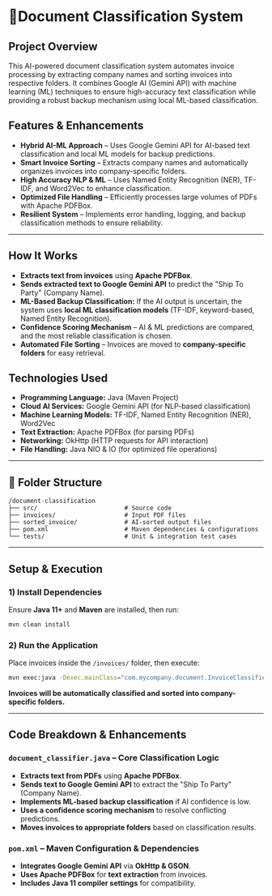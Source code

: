 # 📄Document Classification System

## Project Overview
This AI-powered document classification system automates invoice processing by extracting company names and sorting invoices into respective folders. It combines Google AI (Gemini API) with machine learning (ML) techniques to ensure high-accuracy text classification while providing a robust backup mechanism using local ML-based classification.

## Features & Enhancements

- **Hybrid AI-ML Approach** – Uses Google Gemini API for AI-based text classification and local ML models for backup predictions.
- **Smart Invoice Sorting** – Extracts company names and automatically organizes invoices into company-specific folders.
- **High Accuracy NLP & ML** – Uses Named Entity Recognition (NER), TF-IDF, and Word2Vec to enhance classification.
- **Optimized File Handling** – Efficiently processes large volumes of PDFs with Apache PDFBox.
- **Resilient System** – Implements error handling, logging, and backup classification methods to ensure reliability.  

---

## How It Works

- **Extracts text from invoices** using **Apache PDFBox**.
-  **Sends extracted text to Google Gemini API** to predict the "Ship To Party" (Company Name).
-   **ML-Based Backup Classification:** If the AI output is uncertain, the system uses **local ML classification models** (TF-IDF, keyword-based, Named Entity Recognition).
- **Confidence Scoring Mechanism** – AI & ML predictions are compared, and the most reliable classification is chosen.
- **Automated File Sorting** – Invoices are moved to **company-specific folders** for easy retrieval.  

## Technologies Used

- **Programming Language:** Java (Maven Project)  
- **Cloud AI Services:** Google Gemini API (for NLP-based classification)  
- **Machine Learning Models:** TF-IDF, Named Entity Recognition (NER), Word2Vec  
- **Text Extraction:** Apache PDFBox (for parsing PDFs)  
- **Networking:** OkHttp (HTTP requests for API interaction)  
- **File Handling:** Java NIO & IO (for optimized file operations)  

---

## 📂 Folder Structure

```plaintext
/document-classification
├── src/                        # Source code
├── invoices/                   # Input PDF files
├── sorted_invoice/             # AI-sorted output files
├── pom.xml                     # Maven dependencies & configurations
└── tests/                      # Unit & integration test cases
```

---

## Setup & Execution

### 1) Install Dependencies
Ensure **Java 11+** and **Maven** are installed, then run:
```bash
mvn clean install
```

### 2) Run the Application
Place invoices inside the `/invoices/` folder, then execute:
```bash
mvn exec:java -Dexec.mainClass="com.mycompany.document.InvoiceClassifier"
```

**Invoices will be automatically classified and sorted into company-specific folders.**  

---

## Code Breakdown & Enhancements

###  `document_classifier.java` – Core Classification Logic
- **Extracts text from PDFs** using **Apache PDFBox**.
- **Sends text to Google Gemini API** to extract the "Ship To Party" (Company Name).
- **Implements ML-based backup classification** if AI confidence is low.
- **Uses a confidence scoring mechanism** to resolve conflicting predictions.
- **Moves invoices to appropriate folders** based on classification results.  

###  `pom.xml` – Maven Configuration & Dependencies
- **Integrates Google Gemini API** via **OkHttp & GSON**.
- **Uses Apache PDFBox** for **text extraction** from invoices.
- **Includes Java 11 compiler settings** for compatibility.  
